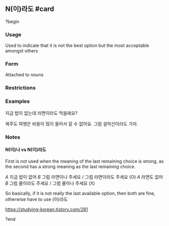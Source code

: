 ## N(이)라도 #card
?begin
### Usage
Used to indicate that it is not the best option but the most acceptable amongst others
### Form
Attached to nouns
### Restrictions
### Examples
지금 밥이 없는데 라면이라도 먹을래요?

제주도 여행은 비용이 많이 들어서 갈 수 없어요. 그럼 설악산이라도 가자.
### Notes
#### N(이)나 vs N(이)라도
First is not used when the meaning of the last remaining choice is strong, as the second has a strong meaning as the last remaining choice.

*A* 지금 밥이 없어
*B* 그럼 라면이나 주세요 / 그럼 라면이라도 주세요 (O)
*A* 라면도 없어
*B* 그럼 물이라도 주세요 / 그럼 물이나 주세요 (X)

So basically, if it is not really the last available option, then both are fine, otherwise have to use (이)라도

https://studying-korean.tistory.com/281
<!--SR:!2025-06-23,2,230-->
?end
